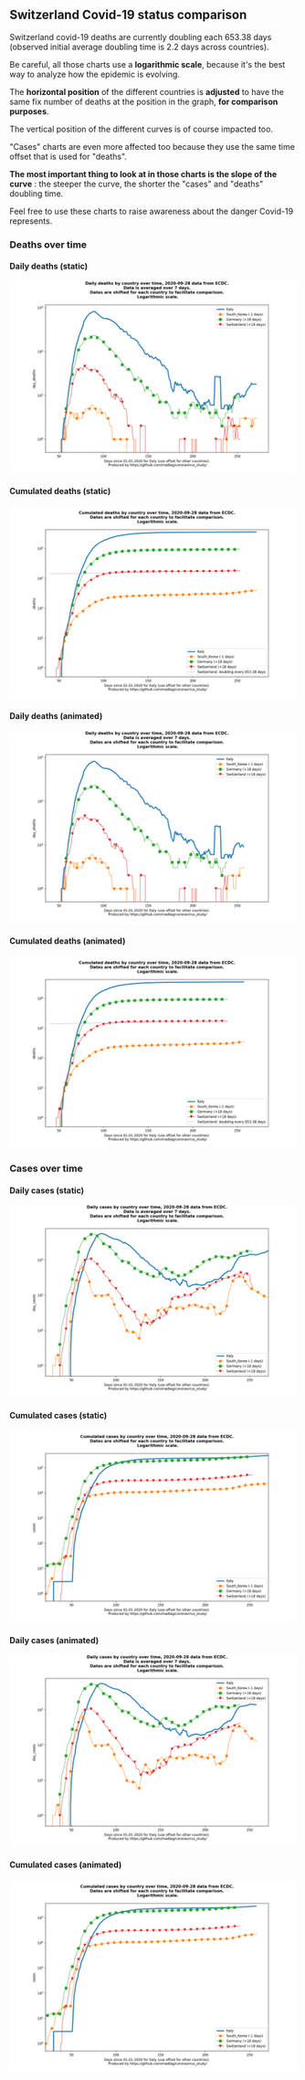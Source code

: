 ## Switzerland Covid-19 status comparison 

Switzerland covid-19 deaths are currently doubling each 653.38 days (observed initial average doubling time is 2.2 days across countries).



Be careful, all those charts use a **logarithmic scale**, because it's the best way to analyze how the epidemic is evolving.
 
The **horizontal position** of the different countries is **adjusted** to have the same fix number of deaths at the position in the graph, **for comparison purposes**.

The vertical position of the different curves is of course impacted too.

"Cases" charts are even more affected too because they use the same time offset that is used for "deaths".

**The most important thing to look at in those charts is the slope of the curve** : the steeper the curve, the shorter the "cases" and "deaths" doubling time.

Feel free to use these charts to raise awareness about the danger Covid-19 represents. 


 
### Deaths over time
 
#### Daily deaths (static)
![Switzerland covid-19 daily deaths static chart](https://raw.githubusercontent.com/madlag/coronavirus_study/master/notebooks/graphs/2020-09-28/countries/Switzerland/2020-09-28_Switzerland_day_deaths.png "Switzerland covid-19 day_deaths static chart")   
 
#### Cumulated deaths (static)
![Switzerland covid-19 cumulated deaths static chart](https://raw.githubusercontent.com/madlag/coronavirus_study/master/notebooks/graphs/2020-09-28/countries/Switzerland/2020-09-28_Switzerland_deaths.png "Switzerland covid-19 deaths static chart")   
 
#### Daily deaths (animated)
![Switzerland covid-19 daily deaths animated chart](https://raw.githubusercontent.com/madlag/coronavirus_study/master/notebooks/graphs/2020-09-28/countries/Switzerland/2020-09-28_Switzerland_day_deaths.gif "Switzerland covid-19 day_deaths animated chart")   
 
#### Cumulated deaths (animated)
![Switzerland covid-19 cumulated deaths animated chart](https://raw.githubusercontent.com/madlag/coronavirus_study/master/notebooks/graphs/2020-09-28/countries/Switzerland/2020-09-28_Switzerland_deaths.gif "Switzerland covid-19 deaths animated chart")   

 
### Cases over time
 
#### Daily cases (static)
![Switzerland covid-19 daily cases static chart](https://raw.githubusercontent.com/madlag/coronavirus_study/master/notebooks/graphs/2020-09-28/countries/Switzerland/2020-09-28_Switzerland_day_cases.png "Switzerland covid-19 day_cases static chart")   
 
#### Cumulated cases (static)
![Switzerland covid-19 cumulated cases static chart](https://raw.githubusercontent.com/madlag/coronavirus_study/master/notebooks/graphs/2020-09-28/countries/Switzerland/2020-09-28_Switzerland_cases.png "Switzerland covid-19 cases static chart")   
 
#### Daily cases (animated)
![Switzerland covid-19 daily cases animated chart](https://raw.githubusercontent.com/madlag/coronavirus_study/master/notebooks/graphs/2020-09-28/countries/Switzerland/2020-09-28_Switzerland_day_cases.gif "Switzerland covid-19 day_cases animated chart")   
 
#### Cumulated cases (animated)
![Switzerland covid-19 cumulated cases animated chart](https://raw.githubusercontent.com/madlag/coronavirus_study/master/notebooks/graphs/2020-09-28/countries/Switzerland/2020-09-28_Switzerland_cases.gif "Switzerland covid-19 cases animated chart")   

